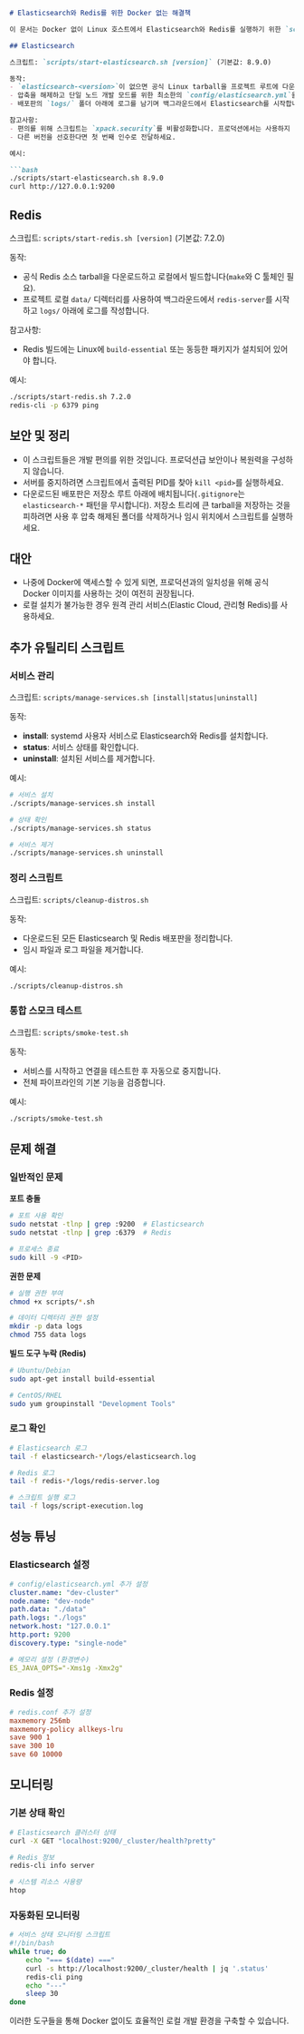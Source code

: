 ```markdown
# Elasticsearch와 Redis를 위한 Docker 없는 해결책

이 문서는 Docker 없이 Linux 호스트에서 Elasticsearch와 Redis를 실행하기 위한 `scripts/` 내의 작은 스크립트들을 설명합니다. 이는 로컬 개발 전용입니다.

## Elasticsearch

스크립트: `scripts/start-elasticsearch.sh [version]` (기본값: 8.9.0)

동작:
- `elasticsearch-<version>`이 없으면 공식 Linux tarball을 프로젝트 루트에 다운로드합니다.
- 압축을 해제하고 단일 노드 개발 모드를 위한 최소한의 `config/elasticsearch.yml`을 추가하며 보안을 비활성화합니다(로컬 개발 전용).
- 배포판의 `logs/` 폴더 아래에 로그를 남기며 백그라운드에서 Elasticsearch를 시작합니다.

참고사항:
- 편의를 위해 스크립트는 `xpack.security`를 비활성화합니다. 프로덕션에서는 사용하지 마세요.
- 다른 버전을 선호한다면 첫 번째 인수로 전달하세요.

예시:

```bash
./scripts/start-elasticsearch.sh 8.9.0
curl http://127.0.0.1:9200
```

## Redis

스크립트: `scripts/start-redis.sh [version]` (기본값: 7.2.0)

동작:
- 공식 Redis 소스 tarball을 다운로드하고 로컬에서 빌드합니다(`make`와 C 툴체인 필요).
- 프로젝트 로컬 `data/` 디렉터리를 사용하여 백그라운드에서 `redis-server`를 시작하고 `logs/` 아래에 로그를 작성합니다.

참고사항:
- Redis 빌드에는 Linux에 `build-essential` 또는 동등한 패키지가 설치되어 있어야 합니다.

예시:

```bash
./scripts/start-redis.sh 7.2.0
redis-cli -p 6379 ping
```

## 보안 및 정리
- 이 스크립트들은 개발 편의를 위한 것입니다. 프로덕션급 보안이나 복원력을 구성하지 않습니다.
- 서버를 중지하려면 스크립트에서 출력된 PID를 찾아 `kill <pid>`를 실행하세요.
- 다운로드된 배포판은 저장소 루트 아래에 배치됩니다(`.gitignore`는 `elasticsearch-*` 패턴을 무시합니다). 저장소 트리에 큰 tarball을 저장하는 것을 피하려면 사용 후 압축 해제된 폴더를 삭제하거나 임시 위치에서 스크립트를 실행하세요.

## 대안
- 나중에 Docker에 액세스할 수 있게 되면, 프로덕션과의 일치성을 위해 공식 Docker 이미지를 사용하는 것이 여전히 권장됩니다.
- 로컬 설치가 불가능한 경우 원격 관리 서비스(Elastic Cloud, 관리형 Redis)를 사용하세요.

## 추가 유틸리티 스크립트

### 서비스 관리

스크립트: `scripts/manage-services.sh [install|status|uninstall]`

동작:
- **install**: systemd 사용자 서비스로 Elasticsearch와 Redis를 설치합니다.
- **status**: 서비스 상태를 확인합니다.
- **uninstall**: 설치된 서비스를 제거합니다.

예시:

```bash
# 서비스 설치
./scripts/manage-services.sh install

# 상태 확인
./scripts/manage-services.sh status

# 서비스 제거
./scripts/manage-services.sh uninstall
```

### 정리 스크립트

스크립트: `scripts/cleanup-distros.sh`

동작:
- 다운로드된 모든 Elasticsearch 및 Redis 배포판을 정리합니다.
- 임시 파일과 로그 파일을 제거합니다.

예시:

```bash
./scripts/cleanup-distros.sh
```

### 통합 스모크 테스트

스크립트: `scripts/smoke-test.sh`

동작:
- 서비스를 시작하고 연결을 테스트한 후 자동으로 중지합니다.
- 전체 파이프라인의 기본 기능을 검증합니다.

예시:

```bash
./scripts/smoke-test.sh
```

## 문제 해결

### 일반적인 문제

**포트 충돌**
```bash
# 포트 사용 확인
sudo netstat -tlnp | grep :9200  # Elasticsearch
sudo netstat -tlnp | grep :6379  # Redis

# 프로세스 종료
sudo kill -9 <PID>
```

**권한 문제**
```bash
# 실행 권한 부여
chmod +x scripts/*.sh

# 데이터 디렉터리 권한 설정
mkdir -p data logs
chmod 755 data logs
```

**빌드 도구 누락 (Redis)**
```bash
# Ubuntu/Debian
sudo apt-get install build-essential

# CentOS/RHEL
sudo yum groupinstall "Development Tools"
```

### 로그 확인

```bash
# Elasticsearch 로그
tail -f elasticsearch-*/logs/elasticsearch.log

# Redis 로그
tail -f redis-*/logs/redis-server.log

# 스크립트 실행 로그
tail -f logs/script-execution.log
```

## 성능 튜닝

### Elasticsearch 설정

```yaml
# config/elasticsearch.yml 추가 설정
cluster.name: "dev-cluster"
node.name: "dev-node"
path.data: "./data"
path.logs: "./logs"
network.host: "127.0.0.1"
http.port: 9200
discovery.type: "single-node"

# 메모리 설정 (환경변수)
ES_JAVA_OPTS="-Xms1g -Xmx2g"
```

### Redis 설정

```conf
# redis.conf 추가 설정
maxmemory 256mb
maxmemory-policy allkeys-lru
save 900 1
save 300 10
save 60 10000
```

## 모니터링

### 기본 상태 확인

```bash
# Elasticsearch 클러스터 상태
curl -X GET "localhost:9200/_cluster/health?pretty"

# Redis 정보
redis-cli info server

# 시스템 리소스 사용량
htop
```

### 자동화된 모니터링

```bash
# 서비스 상태 모니터링 스크립트
#!/bin/bash
while true; do
    echo "=== $(date) ==="
    curl -s http://localhost:9200/_cluster/health | jq '.status'
    redis-cli ping
    echo "---"
    sleep 30
done
```

이러한 도구들을 통해 Docker 없이도 효율적인 로컬 개발 환경을 구축할 수 있습니다.
```